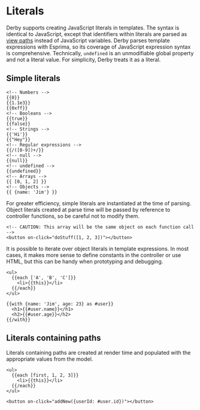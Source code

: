 # Literals

Derby supports creating JavaScript literals in templates. The syntax is identical to JavaScript, except that identifiers within literals are parsed as [view paths](paths) instead of JavaScript variables. Derby parses template expressions with Esprima, so its coverage of JavaScript expression syntax is comprehensive. Technically, `undefined` is an unmodifiable global property and not a literal value. For simplicity, Derby treats it as a literal.

## Simple literals

```derby
<!-- Numbers -->
{{0}}
{{1.1e3}}
{{0xff}}
<!-- Booleans -->
{{true}}
{{false}}
<!-- Strings -->
{{'Hi'}}
{{"Hey"}}
<!-- Regular expressions -->
{{/([0-9])+/}}
<!-- null -->
{{null}}
<!-- undefined -->
{{undefined}}
<!-- Arrays -->
{{ [0, 1, 2] }}
<!-- Objects -->
{{ {name: 'Jim'} }}
```

For greater efficiency, simple literals are instantiated at the time of parsing. Object literals created at parse time will be passed by reference to controller functions, so be careful not to modify them.

```derby
<!-- CAUTION: This array will be the same object on each function call -->
<button on-click="doStuff([1, 2, 3])"></button>
```

It is possible to iterate over object literals in template expressions. In most cases, it makes more sense to define constants in the controller or use HTML, but this can be handy when prototyping and debugging.

```derby
<ul>
  {{each ['A', 'B', 'C']}}
    <li>{{this}}</li>
  {{/each}}
</ul>

{{with {name: 'Jim', age: 23} as #user}}
  <h1>{{#user.name}}</h1>
  <h2>{{#user.age}}</h2>
{{/with}}
```

## Literals containing paths

Literals containing paths are created at render time and populated with the appropriate values from the model.

```derby
<ul>
  {{each [first, 1, 2, 3]}}
    <li>{{this}}</li>
  {{/each}}
</ul>

<button on-click="addNew({userId: #user.id})"></button>
```
